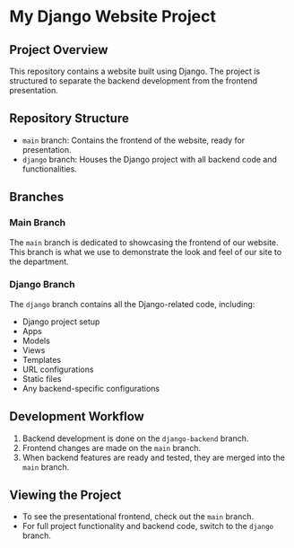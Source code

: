 # My Django Website Project

## Project Overview
This repository contains a website built using Django. The project is structured to separate the backend development from the frontend presentation.

## Repository Structure
- `main` branch: Contains the frontend of the website, ready for presentation.
- `django` branch: Houses the Django project with all backend code and functionalities.

## Branches
### Main Branch
The `main` branch is dedicated to showcasing the frontend of our website. This branch is what we use to demonstrate the look and feel of our site to the department.

### Django Branch
The `django` branch contains all the Django-related code, including:
- Django project setup
- Apps
- Models
- Views
- Templates
- URL configurations
- Static files
- Any backend-specific configurations

## Development Workflow
1. Backend development is done on the `django-backend` branch.
2. Frontend changes are made on the `main` branch.
3. When backend features are ready and tested, they are merged into the `main` branch.

## Viewing the Project
- To see the presentational frontend, check out the `main` branch.
- For full project functionality and backend code, switch to the `django` branch.
